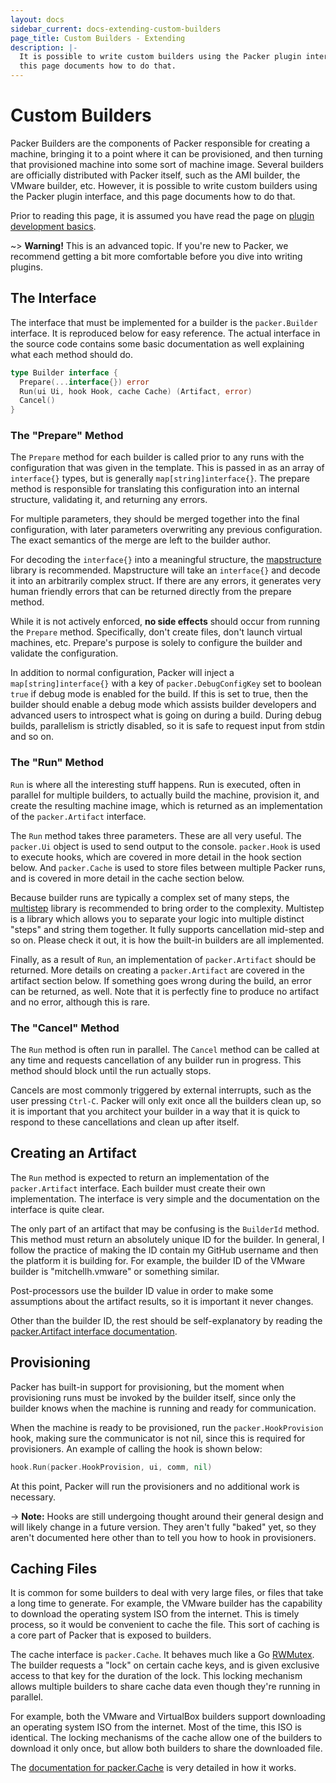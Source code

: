 ```yaml
---
layout: docs
sidebar_current: docs-extending-custom-builders
page_title: Custom Builders - Extending
description: |-
  It is possible to write custom builders using the Packer plugin interface, and
  this page documents how to do that.
---
```


# Custom Builders

Packer Builders are the components of Packer responsible for creating a machine,
bringing it to a point where it can be provisioned, and then turning that
provisioned machine into some sort of machine image. Several builders are
officially distributed with Packer itself, such as the AMI builder, the VMware
builder, etc. However, it is possible to write custom builders using the Packer
plugin interface, and this page documents how to do that.

Prior to reading this page, it is assumed you have read the page on [plugin
development basics](/docs/extending/developing-plugins.html).

~> **Warning!** This is an advanced topic. If you're new to Packer, we
recommend getting a bit more comfortable before you dive into writing plugins.

## The Interface

The interface that must be implemented for a builder is the `packer.Builder`
interface. It is reproduced below for easy reference. The actual interface in
the source code contains some basic documentation as well explaining what each
method should do.

```go
type Builder interface {
  Prepare(...interface{}) error
  Run(ui Ui, hook Hook, cache Cache) (Artifact, error)
  Cancel()
}
```

### The "Prepare" Method

The `Prepare` method for each builder is called prior to any runs with the
configuration that was given in the template. This is passed in as an array of
`interface{}` types, but is generally `map[string]interface{}`. The prepare
method is responsible for translating this configuration into an internal
structure, validating it, and returning any errors.

For multiple parameters, they should be merged together into the final
configuration, with later parameters overwriting any previous configuration. The
exact semantics of the merge are left to the builder author.

For decoding the `interface{}` into a meaningful structure, the
[mapstructure](https://github.com/mitchellh/mapstructure) library is
recommended. Mapstructure will take an `interface{}` and decode it into an
arbitrarily complex struct. If there are any errors, it generates very human
friendly errors that can be returned directly from the prepare method.

While it is not actively enforced, **no side effects** should occur from running
the `Prepare` method. Specifically, don't create files, don't launch virtual
machines, etc. Prepare's purpose is solely to configure the builder and validate
the configuration.

In addition to normal configuration, Packer will inject a
`map[string]interface{}` with a key of `packer.DebugConfigKey` set to boolean
`true` if debug mode is enabled for the build. If this is set to true, then the
builder should enable a debug mode which assists builder developers and advanced
users to introspect what is going on during a build. During debug builds,
parallelism is strictly disabled, so it is safe to request input from stdin and
so on.

### The "Run" Method

`Run` is where all the interesting stuff happens. Run is executed, often in
parallel for multiple builders, to actually build the machine, provision it, and
create the resulting machine image, which is returned as an implementation of
the `packer.Artifact` interface.

The `Run` method takes three parameters. These are all very useful. The
`packer.Ui` object is used to send output to the console. `packer.Hook` is used
to execute hooks, which are covered in more detail in the hook section below.
And `packer.Cache` is used to store files between multiple Packer runs, and is
covered in more detail in the cache section below.

Because builder runs are typically a complex set of many steps, the
[multistep](https://github.com/mitchellh/multistep) library is recommended to
bring order to the complexity. Multistep is a library which allows you to
separate your logic into multiple distinct "steps" and string them together. It
fully supports cancellation mid-step and so on. Please check it out, it is how
the built-in builders are all implemented.

Finally, as a result of `Run`, an implementation of `packer.Artifact` should be
returned. More details on creating a `packer.Artifact` are covered in the
artifact section below. If something goes wrong during the build, an error can
be returned, as well. Note that it is perfectly fine to produce no artifact and
no error, although this is rare.

### The "Cancel" Method

The `Run` method is often run in parallel. The `Cancel` method can be called at
any time and requests cancellation of any builder run in progress. This method
should block until the run actually stops.

Cancels are most commonly triggered by external interrupts, such as the user
pressing `Ctrl-C`. Packer will only exit once all the builders clean up, so it
is important that you architect your builder in a way that it is quick to
respond to these cancellations and clean up after itself.

## Creating an Artifact

The `Run` method is expected to return an implementation of the
`packer.Artifact` interface. Each builder must create their own implementation.
The interface is very simple and the documentation on the interface is quite
clear.

The only part of an artifact that may be confusing is the `BuilderId` method.
This method must return an absolutely unique ID for the builder. In general, I
follow the practice of making the ID contain my GitHub username and then the
platform it is building for. For example, the builder ID of the VMware builder
is "mitchellh.vmware" or something similar.

Post-processors use the builder ID value in order to make some assumptions about
the artifact results, so it is important it never changes.

Other than the builder ID, the rest should be self-explanatory by reading the
[packer.Artifact interface
documentation](https://github.com/mitchellh/packer/blob/master/packer/artifact.go).

## Provisioning

Packer has built-in support for provisioning, but the moment when provisioning
runs must be invoked by the builder itself, since only the builder knows when
the machine is running and ready for communication.

When the machine is ready to be provisioned, run the `packer.HookProvision`
hook, making sure the communicator is not nil, since this is required for
provisioners. An example of calling the hook is shown below:

```go
hook.Run(packer.HookProvision, ui, comm, nil)
```

At this point, Packer will run the provisioners and no additional work is
necessary.

-> **Note:** Hooks are still undergoing thought around their general design
and will likely change in a future version. They aren't fully "baked" yet, so
they aren't documented here other than to tell you how to hook in provisioners.

## Caching Files

It is common for some builders to deal with very large files, or files that take
a long time to generate. For example, the VMware builder has the capability to
download the operating system ISO from the internet. This is timely process, so
it would be convenient to cache the file. This sort of caching is a core part of
Packer that is exposed to builders.

The cache interface is `packer.Cache`. It behaves much like a Go
[RWMutex](https://golang.org/pkg/sync/#RWMutex). The builder requests a "lock" on
certain cache keys, and is given exclusive access to that key for the duration
of the lock. This locking mechanism allows multiple builders to share cache data
even though they're running in parallel.

For example, both the VMware and VirtualBox builders support downloading an
operating system ISO from the internet. Most of the time, this ISO is identical.
The locking mechanisms of the cache allow one of the builders to download it
only once, but allow both builders to share the downloaded file.

The [documentation for
packer.Cache](https://github.com/mitchellh/packer/blob/master/packer/cache.go)
is very detailed in how it works.
